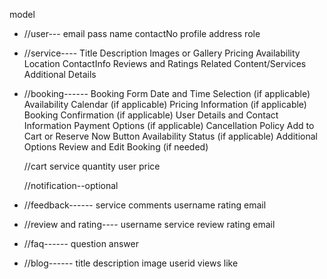 model

- //user---
  email
  pass
  name
  contactNo
  profile
  address
  role

- //service----
  Title
  Description
  Images or Gallery
  Pricing
  Availability
  Location
  ContactInfo
  Reviews and Ratings
  Related Content/Services
  Additional Details

- //booking------
  Booking Form
  Date and Time Selection (if applicable)
  Availability Calendar (if applicable)
  Pricing Information (if applicable)
  Booking Confirmation (if applicable)
  User Details and Contact Information
  Payment Options (if applicable)
  Cancellation Policy
  Add to Cart or Reserve Now Button
  Availability Status (if applicable)
  Additional Options
  Review and Edit Booking (if needed)

  //cart
  service
  quantity
  user
  price

  //notification--optional

- //feedback------
  service
  comments
  username
  rating
  email

- //review and rating----
  username
  service
  review
  rating
  email
- //faq------
  question
  answer

- //blog------
  title
  description
  image
  userid
  views
  like
